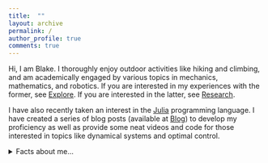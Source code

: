 ```yaml
---
title:  ""
layout: archive
permalink: /
author_profile: true
comments: true
---
```


Hi, I am Blake. I thoroughly enjoy outdoor activities like hiking and climbing, and am academically engaged by various topics in mechanics, mathematics, and robotics. If you are interested in my experiences with the former, see <a href="https://blakerbuchanan.github.io/Explore/">Explore</a>. If you are interested in the latter, see <a href="https://blakerbuchanan.github.io/Research/">Research</a>. 

I have also recently taken an interest in the <a href="https://julialang.org/">Julia</a> programming language. I have created a series of blog posts (available at <a href="https://blakerbuchanan.github.io/blog/">Blog</a>) to develop my proficiency as well as provide some neat videos and code for those interested in topics like dynamical systems and optimal control.

<details>
  <summary>Facts about me...</summary>
  <p>I find it difficult to stop eating Trader Joe's almond butter granola. </p>
